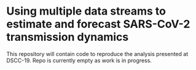 # Using multiple data streams to estimate and forecast SARS-CoV-2 transmission dynamics

This repository will contain code to reproduce the analysis presented at DSCC-19. Repo is currently empty as work is in progress.
